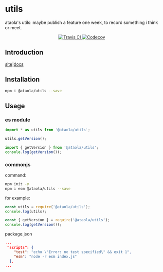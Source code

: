 # utils

ataola's utils: maybe publish a feature one week, to record something i think or meet.

<p align="center">
  <a href="https://travis-ci.com/github/ataola/utils" target="_blank" rel="noopener noreferrer">
    <img alt="Travis CI" src="https://img.shields.io/travis/ataola/utils.svg">
  </a>
  <a href="https://codecov.io/gh/ataola/utils" target="_blank" rel="noopener noreferrer">
    <img alt="Codecov" src="https://img.shields.io/codecov/c/github/ataola/utils.svg">
  </a>
</p>

## Introduction

[site](https://zhengjiangtao.cn/utils)|[docs](./docs/index.md)

## Installation

```bash
npm i @ataola/utils --save
```

## Usage

### es module

```javascript
import * as utils from '@ataola/utils';

utils.getVersion();
```

```javascript
import { getVersion } from '@ataola/utils';
console.log(getVersion());
```

### commonjs

command:

```bash
npm init -y
npm i esm @ataola/utils --save
```

for example:

```javascript
const utils = require('@ataola/utils');
console.log(utils);
```

```javascript
const { getVersion } = require('@ataola/utils');
console.log(getVersion());
```

package.json

```json
...
 "scripts": {
    "test": "echo \"Error: no test specified\" && exit 1",
    "esm": "node -r esm index.js"
  },
...
```
